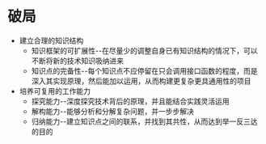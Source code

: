 # 破局
* 建立合理的知识结构
  * 知识框架的可扩展性--在尽量少的调整自身已有知识结构的情况下，可以不断将新的技术知识吸纳进来
  * 知识点的完备性--每个知识点不应停留在只会调用接口函数的程度，而是深入其实现原理，然后能加以运用，从而构建更复杂更具通用性的项目
* 培养可复用的工作能力
  * 探究能力--深度探究技术背后的原理，并且能结合实践灵活运用
  * 解构能力--能够分析和分解复杂问题，并一步步解决
  * 归纳能力--建立知识点之间的联系，并找到其共性，从而达到举一反三达的目的
